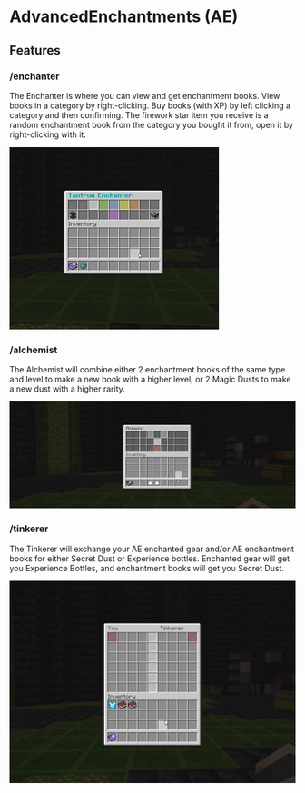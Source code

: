 # AdvancedEnchantments (AE)

## Features

### /enchanter

The Enchanter is where you can view and get enchantment books. View books in a category by right-clicking. Buy books (with XP) by left clicking a category and then confirming. The firework star item you receive is a random enchantment book from the category you bought it from, open it by right-clicking with it.

![](<../../../.gitbook/assets/enchanter demo.gif>)

### /alchemist

The Alchemist will combine either 2 enchantment books of the same type and level to make a new book with a higher level, or 2 Magic Dusts to make a new dust with a higher rarity.&#x20;

![](<../../../.gitbook/assets/alchemist demo.gif>)

### /tinkerer

The Tinkerer will exchange your AE enchanted gear and/or AE enchantment books for either Secret Dust or Experience bottles. Enchanted gear will get you Experience Bottles, and enchantment books will get you Secret Dust.

![](<../../../.gitbook/assets/tinkerer demo.gif>)

